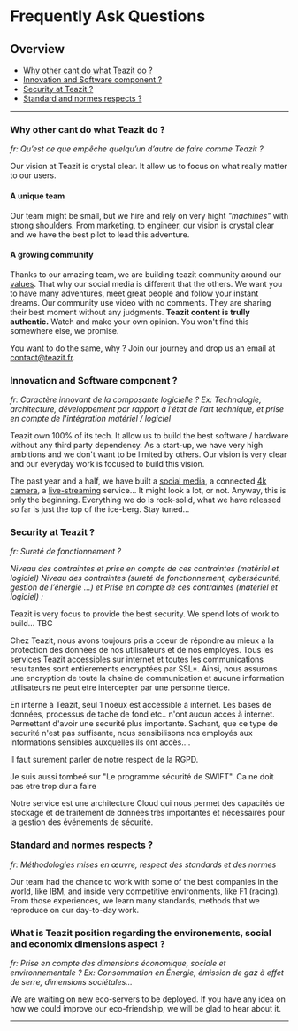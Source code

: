 # Frequently Ask Questions

## Overview

- [Why other cant do what Teazit do ?](#why-other-can't-do-what-teazit-do)
- [Innovation and Software component ?](#innovation-and-software-component)
- [Security at Teazit ?](#security-at-teazit)
- [Standard and normes respects ?](#standard-and-normes-respects)


---

### **Why other cant do what Teazit do ?**
*fr: Qu’est ce que empêche quelqu’un d’autre de faire comme Teazit ?*

Our vision at Teazit is crystal clear. It allow us to focus on what really matter to our users.

#### A unique team

Our team might be small, but we hire and rely on very hight *"machines"* with
strong shoulders. From marketing, to engineer, our vision is crystal clear
and we have the best pilot to lead this adventure.

#### A growing community

Thanks to our amazing team, we are building teazit community around our [values](/values). That why our social media is different that the others.
We want you to have many adventures, meet great people and follow your instant
dreams. Our community use video with no comments. They are sharing their best moment without any judgments. **Teazit content is trully authentic.** Watch and make your own opinion. You won't find this somewhere else, we promise.


You want to do the same, why ? Join our journey and drop us an email at
[contact@teazit.fr](mailto:contact@teazit.fr).

### **Innovation and Software component ?**
*fr: Caractère innovant de la composante logicielle ?*
*Ex: Technologie, architecture, développement par rapport à l’état de l’art technique, et prise en compte de l'intégration matériel / logiciel*

Teazit own 100% of its tech. It allow us to build the best software / hardware without any third party dependency. As a start-up, we have
very high ambitions and we don't want to be limited by others. Our vision is
very clear and our everyday work is focused to build this vision.

The past year and a half, we have built a [social media](/application),
a connected [4k camera](/cameras), a [live-streaming](/streamings) service... It might look a lot, or not.
Anyway, this is only the beginning. Everything we do is rock-solid, what we
have released so far is just the top of the ice-berg. Stay tuned...


### **Security at Teazit ?**
*fr: Sureté de fonctionnement ?*

*Niveau des contraintes et prise en compte de ces contraintes (matériel et logiciel)*
*Niveau des contraintes (sureté de fonctionnement, cybersécurité, gestion de l’énergie …) et
Prise en compte de ces contraintes (matériel et logiciel) :*


Teazit is very focus to provide the best security. We spend lots of work to
build... TBC

Chez Teazit, nous avons toujours pris a coeur de répondre au mieux a la protection
des données de nos utilisateurs et de nos employés.
Tous les services Teazit accessibles sur internet et toutes les communications
resultantes sont entierements encryptées par SSL*. Ainsi, nous assurons une encryption
de toute la chaine de communication et aucune information utilisateurs ne peut etre
intercepter par une personne tierce.

En interne à Teazit, seul 1 noeux est accessible à internet. Les bases de données,
processus de tache de fond etc.. n'ont aucun acces à internet. Permettant d'avoir
une securité plus importante.
Sachant, que ce type de securité n'est pas suffisante, nous sensibilisons nos employés
aux informations sensibles auxquelles ils ont accès....

Il faut surement parler de notre respect de la RGPD.

Je suis aussi tombeé sur "Le programme sécurité de SWIFT". Ca ne doit pas etre trop dur a faire

Notre service est une architecture Cloud qui nous permet des capacités de stockage et de traitement de données très importantes et nécessaires pour la gestion des événements de sécurité.

### **Standard and normes respects ?**
*fr: Méthodologies mises en œuvre, respect des standards et des normes*

Our team had the chance to work with some of the best companies in the world, like
IBM, and inside very competitive environments, like F1 (racing).
From those experiences, we learn many standards, methods that we reproduce on
our day-to-day work.


### **What is Teazit position regarding the environements, social and economix dimensions aspect ?**

*fr: Prise en compte des dimensions économique, sociale et environnementale ?*
*Ex: Consommation en Énergie, émission de gaz à effet de serre, dimensions sociétales…*

We are waiting on new eco-servers to be deployed.
If you have any idea on how we could improve our eco-friendship, we will be glad to hear about it.

---

<!-- **Plateforme IaaS**

Teazit don't profide IaaS.

**Logiciel SaaS**

We just released our first live-streaming SaaS project.

Plus, our core engineering team already started a new project. It looks like, it's related to our application, your events, and all the videos we have ;)

**IoT**

We have entered The Internet of Things this summer with our first 4k connected
camera.

**Plateforme PaaS**

We don't provide any PaaS.

**Processus métier externalisés (BPaas)**

None

**Matériel**

Teazit owns all it's technologies. From our cameras, media and live streaming
service.

**Logiciel On Premise**

Nope

**Service de prestations intellectuelles**

Nope -->
